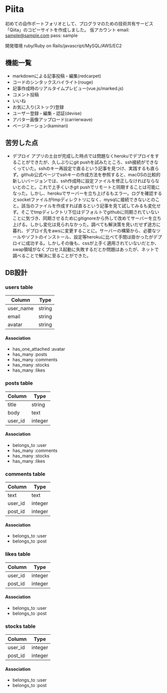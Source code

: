 # Piita

初めての自作ポートフォリオとして、プログラマのための技術共有サービス「Qiita」のコピーサイトを作成しました。
仮アカウント
email: sample@sample.com
pass: sample

開発環境 ruby/Ruby on Rails/javascript/MySQL/AWS/EC2

## 機能一覧

- markdownによる記事投稿・編集(redcarpet)
- コードのシンタックスハイライト(rouge)
- 記事作成時のリアルタイムプレビュー(vue.js/marked.js)
- コメント投稿
- いいね
- お気に入り(ストック)登録
- ユーザー登録・編集・認証(devise)
- アバター画像アップロード(carrierwave)
- ページネーション(kaminari)

## 苦労した点

- デプロイ
アプリの土台が完成した時点では問題なくherokuでデプロイをすることができたが、久しぶりにgit pushを試みたところ、ssh接続ができなくっていた。sshのキー再設定で直るという記事を見つけ、実践するも直らず。github公式ページでsshキーの作成方法を参照すると、macOSの比較的新しいバージョンでは、ssh作成時に設定ファイルを修正しなければならないとのこと。これで上手くいきgit pushでリモートと同期することは可能になった。しかし、herokuでサーバーを立ち上げるもエラー。ログを確認するとsocketファイルがtmpディレクトリになく、mysqlに接続できないとのこと。該当のファイルを作成すれば直るという記事を見て試してみるも変化せず。そこでtmpディレクトリ下位はデフォルトでgithubに同期されていないことに気づき、同期させるためにgitignoreから外して改めてサーバーを立ち上げる。しかし変化は見られなかった。調べても解決策を見いだせず途方に暮れ、デプロイ先をawsに変更することに。サーバーの構築から、必要なツールやソフトのインストール、設定等herokuに比べて手間は掛かったがデプロイに成功する。しかしその後も、cssが上手く適用されていないだとか、swap領域がなくプロセス起動に失敗するだとか問題はあったが、ネットで調べることで解決に至ることができた。

## DB設計

### users table

|Column|Type|
|------|----|
|user_name|string|
|email|string|
|avatar|string|

#### Association
- has_one_attached :avatar
- has_many :posts
- has_many :comments
- has_many :stocks
- has_many :likes

### posts table

Column|Type|
|------|----|
|title|string|
|body|text|
|user_id|integer|

#### Association
- belongs_to :user
- has_many :comments
- has_many :stocks
- has_many :likes

### comments table

Column|Type|
|------|----|
|text|text|
|user_id|integer|
|post_id|integer|

#### Association
- belongs_to :user
- belongs_to :post

### likes table

Column|Type|
|------|----|
|user_id|integer|
|post_id|integer|

#### Association
- belongs_to :user
- belongs_to :post

### stocks table

Column|Type|
|------|----|
|user_id|integer|
|post_id|integer|

#### Association
- belongs_to :user
- belongs_to :post

